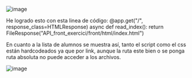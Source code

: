 ![image](https://github.com/user-attachments/assets/77ce2b2f-0e2d-4b38-80e7-02fc11e66229)

He logrado esto con esta linea de código: @app.get("/", response_class=HTMLResponse) async def read_index(): return FileResponse("API_front_exercici/front/html/index.html")

En cuanto a la lista de alumnos se muestra así, tanto el script como el css están hardcodeados ya que por link, aunque la ruta este bien o se ponga ruta absoluta no puede acceder a los archivos.

![image](https://github.com/user-attachments/assets/434e49f4-786f-4aca-8b7e-d7a9d206ad3c)
